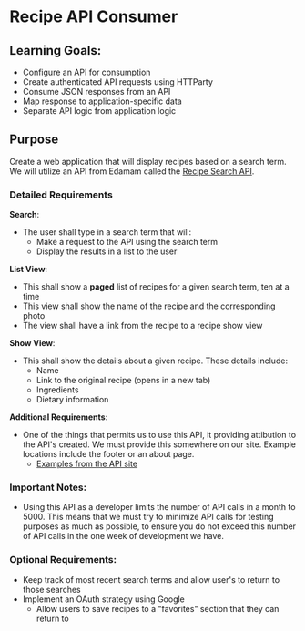# Recipe API Consumer

## Learning Goals:
- Configure an API for consumption
- Create authenticated API requests using HTTParty
- Consume JSON responses from an API
- Map response to application-specific data
- Separate API logic from application logic

## Purpose
Create a web application that will display recipes based on a search term. We will utilize an API from Edamam called the [Recipe Search API](https://developer.edamam.com/edamam-recipe-api).

### Detailed Requirements  
**Search**:  
- The user shall type in a search term that will:
  - Make a request to the API using the search term
  - Display the results in a list to the user
  
**List View**:  
- This shall show a **paged** list of recipes for a given search term, ten at a time
- This view shall show the name of the recipe and the corresponding photo
- The view shall have a link from the recipe to a recipe show view

**Show View**:  
- This shall show the details about a given recipe. These details include:
  - Name
  - Link to the original recipe (opens in a new tab)
  - Ingredients
  - Dietary information
  
**Additional Requirements**:  
- One of the things that permits us to use this API, it providing attibution to the API's created. We must provide this somewhere on our site. Example locations include the footer or an about page. 
  - [Examples from the API site](https://www.dropbox.com/sh/ss34tnh4kyfxkxu/AADNJ_pB7Ou8_MVrYxgM4aQYa?dl=0&preview=Attribution+examples.pdf)

### Important Notes:
- Using this API as a developer limits the number of API calls in a month to 5000. This means that we must try to minimize API calls for testing purposes as much as possible, to ensure you do not exceed this number of API calls in the one week of development we have.


### Optional Requirements:
- Keep track of most recent search terms and allow user's to return to those searches
- Implement an OAuth strategy using Google
  - Allow users to save recipes to a "favorites" section that they can return to
